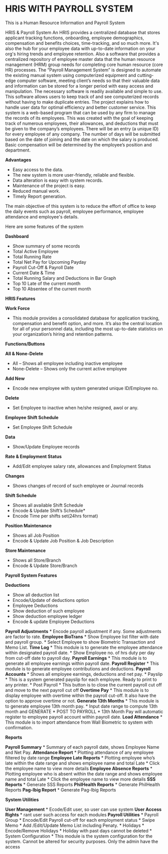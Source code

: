 # HRIS WITH PAYROLL SYSTEM
This is a Human Resource Information and Payroll System

HRIS & Payroll System
An HRIS provides a centralized database that stores applicant tracking functions, onboarding, employee demographics, compensation and benefits choices, time-tracking, and so much more. It's also the hub for your employee data with up-to-date information on your org's hiring trends and employee retention. Also a software that provides a centralized repository of employee master data that the human resource management (HRM) group needs for completing core human resource (core HR) processes.
The “Payroll Management System” is designed to automate the existing manual system using computerized equipment and cutting-edge computer software, meeting client’s needs so that their valuable data and information can be stored for a longer period with easy access and manipulation. The necessary software is readily available and simple to use. This software allows users to keep track of and see computerized records without having to make duplicate entries. The project explains how to handle user data for optimal efficiency and better customer service.
This system is a web-based program that can be used by any firm to manage the records of its employees. This was created with the goal of keeping track of numerous employees, their allowances, and deductions that must be given to the company’s employees. There will be an entry (a unique ID) for every employee of any company. The number of days will be submitted based on the date of joining and the date on which the salary is produced. Basic compensation will be determined by the employee’s position and department.

**Advantages**
*	Easy access to the data.
*	The new system is more user-friendly, reliable and flexible.
*	Data alteration is easy with system records.
*	Maintenance of the project is easy.
*	Reduced manual work.
*	Timely Report generation. 


The main objective of this system is to reduce the effort of office to keep the daily events such as payroll, employee performance, employee attendance and employee's details.
 
Here are some features of the system

**Dashboard**
*	Show summary of some records
*	Total Active Employee
*	Total Running Rate
*	Total Net Pay for Upcoming Payday
*	Payroll Cut-Off & Payroll Date
*	Current Date & Time
*	Total Running Salary and Deductions in Bar Graph
*	Top 10 Late of the current month
*	Top 10 Absentee of the current month



**HRIS Features**

**Work Force**
*	This module provides a consolidated database for application tracking, compensation and benefit option, and more. It’s also the central location for all of your personnel data, including the most up-to-date statistics on your organization’s hiring and retention patterns.
		
**Functions/Buttons**


**All & None-Delete**
*	All – Shows all employee including inactive employee
*	None-Delete – Shows only the current active employee

**Add New**
*	Encode new employee with system generated unique ID/Employee no.

**Delete**
*	Set Employee to inactive when he/she resigned, awol or any.

**Employee Shift Schedule**
*	Set Employee Shift Schedule

**Data**
*	Show/Update Employee records

**Rate & Employment Status**
*	Add/Edit employee salary rate, allowances and Employment Status

**Changes**
*	Shows changes of record of such employee or Journal records



**Shift Schedule**
*	Shows all available Shift Schedule
*	Encode & Update Shift’s Schedule*
*	Encode Time per shifts set(24hrs format)

**Position Maintenance**
*	Shows all Job Position
*	Encode & Update Job Position & Job Description

**Store Maintenance**
*	Shows all Store/Branch
*	Encode & Update Store/Branch



**Payroll System Features**

**Deductions**
*	Show all deduction list
*	Encode/Update of deductions option
*	Employee Deductions
*	Show deduction of such employee
*	Show deduction employee ledger
*	Encode & update Employee Deductions

**Payroll Adjustments**
	*	Encode payroll adjustment if any. Some adjustments are factor to rate.
**Employee BioTrans**
	*	Show Employee list filter with date and payroll group.
	*	Select Employee to show Biometric Transaction and Memo List.
**Time Log**
	*	This module is to generate the employee attendance within designated payroll date.
	*	Show Employee no. of hrs duty per day from cut-off date to payroll day.
**Payroll Earnings**
	*	This module is to generate all employee earnings within payroll date.
**Payroll Register**
	*	This module is to generate employee contributions and deductions.
**Payroll Accounts**
	*	Shows all employee earnings, deductions and net pay.
		*	Payslip
			*	This is a system generated payslip for each employee. Ready to print to any printer.
		*	Post Payroll
			*	This button is to close the current payroll cut off and move to the next payroll cut off
**Overtime Pay**
	*	This module is to display employee with overtime within the payroll cut-off. It also have the option to approve overtime or not.
**Generate 13th Months**
	*	This module is to generate employee 13th month pay.
	*	Input date range to compute 13th month and GENERATE
		*	POST TO PAYROLL
			*	13th Month Pay will automatic register to employee payroll account within payroll date.
**Load Attendance**
	*	This module is to import attendance from Wall Biometric to system with confirmation. 


**Reports**

**Payroll Summary**
	*	Summary of each payroll date, shows Employee Name and Net Pay.
**Attendance Report**
	*	Plotting attendance of any employee filtered by date range
**Employee Late Reports**
	*	Plotting employee  who’s late within the date range and shows employee name and total Late
		*	Click the employee name to view more details
**Employee Absence Reports**
	*	Plotting employee  who is absent within the date range and shows employee name and total Late
		*	Click the employee name to view more details
**SSS Reports**
	*	Generate SSS Reports
**PhilHealth Reports**
	*	Generate PhilHealth Reports
**Pag-Ibig Report**
	*	Generate Pag-Ibig Reports


**System Utilities**

**User Management**
	*	Ecode/Edit user, so user can use system
**User Access Rights**
	*	rant user such access for each modules
**Payroll Utilities**
	*	Payroll Group
		*	Encode/Edit Payroll cut-off for each employment status
	*	Swipe Memo
		*	Add /Edit/Update Memo List including Penaty.
	*	Holidays
		*	Encode/Remove Holidays
		*	Holiday with past days cannot be deleted
	*	System Configuration
		*	This module is the system configuration for the system. Cannot be altered for security purposes. Only the admin have the access
